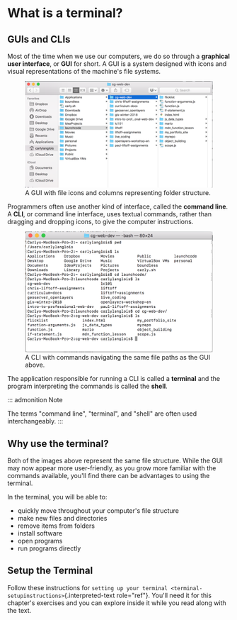 # What is a terminal?

## GUIs and CLIs

Most of the time when we use our computers, we do so through a
**graphical user interface**, or **GUI** for short. A GUI is a system
designed with icons and visual representations of the machine\'s file
systems.

<figure>
<img src="figures/GUI-example.png" alt="figures/GUI-example.png" />
<figcaption>A GUI with file icons and columns representing folder
structure.</figcaption>
</figure>

Programmers often use another kind of interface, called the **command
line**. A **CLI**, or command line interface, uses textual commands,
rather than dragging and dropping icons, to give the computer
instructions.

<figure>
<img src="figures/CLI-example.png" alt="figures/CLI-example.png" />
<figcaption>A CLI with commands navigating the same file paths as the
GUI above.</figcaption>
</figure>

The application responsible for running a CLI is called a **terminal**
and the program interpreting the commands is called the **shell**.

::: admonition
Note

The terms \"command line\", \"terminal\", and \"shell\" are often used
interchangeably.
:::

## Why use the terminal?

Both of the images above represent the same file structure. While the
GUI may now appear more user-friendly, as you grow more familiar with
the commands available, you\'ll find there can be advantages to using
the terminal.

In the terminal, you will be able to:

-   quickly move throughout your computer\'s file structure
-   make new files and directories
-   remove items from folders
-   install software
-   open programs
-   run programs directly

## Setup the Terminal

Follow these instructions for
`setting up your terminal <terminal-setupinstructions>`{.interpreted-text
role="ref"}. You\'ll need it for this chapter\'s exercises and you can
explore inside it while you read along with the text.
